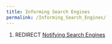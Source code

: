 ```yaml
---
title: Informing Search Engines
permalink: /Informing_Search_Engines/
---
```


1.  REDIRECT [Notifying Search Engines](/Notifying_Search_Engines.md)
